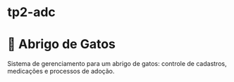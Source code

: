 # tp2-adc
# 🐾 Abrigo de Gatos

Sistema de gerenciamento para um abrigo de gatos: controle de cadastros, medicações e processos de adoção.
